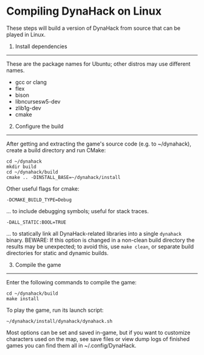 Compiling DynaHack on Linux
===========================

These steps will build a version of DynaHack from source that can be played in Linux.


1. Install dependencies
-----------------------

These are the package names for Ubuntu; other distros may use different names.

 * gcc or clang
 * flex
 * bison
 * libncursesw5-dev
 * zlib1g-dev
 * cmake


2. Configure the build
----------------------

After getting and extracting the game's source code (e.g. to ~/dynahack), create a build directory and run CMake:

    cd ~/dynahack
    mkdir build
    cd ~/dynahack/build
    cmake .. -DINSTALL_BASE=~/dynahack/install

Other useful flags for cmake:

    -DCMAKE_BUILD_TYPE=Debug

... to include debugging symbols; useful for stack traces.

    -DALL_STATIC:BOOL=TRUE

... to statically link all DynaHack-related libraries into a single `dynahack` binary.  BEWARE: If this option is changed in a non-clean build directory the results may be unexpected; to avoid this, use `make clean`, or separate build directories for static and dynamic builds.


3. Compile the game
-------------------

Enter the following commands to compile the game:

    cd ~/dynahack/build
    make install

To play the game, run its launch script:

    ~/dynahack/install/dynahack/dynahack.sh

Most options can be set and saved in-game, but if you want to customize characters used on the map, see save files or view dump logs of finished games you can find them all in ~/.config/DynaHack.
